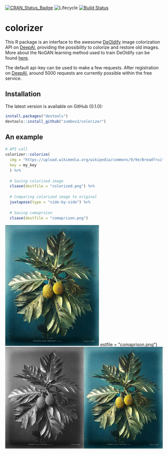 [![CRAN_Status_Badge](http://www.r-pkg.org/badges/version/colorizer)](https://cran.r-project.org/package=colorizer)
![Lifecycle](https://img.shields.io/badge/lifecycle-maturing-orange.svg)
[![Build Status](https://travis-ci.org/zumbov2/colorizer.svg?branch=master)](https://travis-ci.org/zumbov2/colorizer)

# colorizer
This R package is an interface to the awesome [DeOldify](https://github.com/jantic/DeOldify) image colorization API on [DeepAI](https://deepai.org/machine-learning-model/colorizer), providing the possibility to colorize and restore old images. More about the NoGAN learning method used to train DeOldify can be found [here](https://www.fast.ai/2019/05/03/decrappify/).
 
The default api-key can be used to make a few requests. After registration on [DeepAI](https://deepai.org/), around 5000 requests are currently possible within the free service.

## Installation
The latest version is available on GitHub (0.1.0):

```r
install.packages("devtools")
devtools::install_github("zumbov2/colorizer")
```
## An example

```r
# API call
colorizer::colorize(
  img = "https://upload.wikimedia.org/wikipedia/commons/9/9e/Breadfruit.jpg", 
  key = my_key
  ) %>%
  
  # Saving colorized image
  clsave(destfile = "colorized.png") %>% 
  
  # Comparing colorized image to original
  juxtapose(type = "side-by-side") %>% 
  
  # Saving comaprsion
  clsave(destfile = "comaprison.png") 
 ```

<img src="https://github.com/zumbov2/colorizer/blob/master/img/colorized.png" width="300">  
estfile = "comaprison.png") 

<img src="https://github.com/zumbov2/colorizer/blob/master/img/comaprison.png" width="600">  